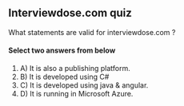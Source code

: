 <!-- Answer = -->
## Interviewdose.com quiz
What statements are valid for interviewdose.com ?

#### Select two answers from below
1. A) It is also a publishing platform.
2. B) It is developed using C#
3. C) It is developed using java & angular.
4. D) It is running in Microsoft Azure.
